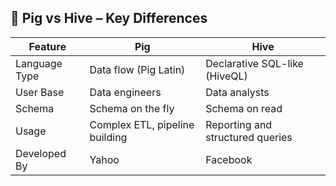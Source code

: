
## 🔄 **Pig vs Hive – Key Differences**

|Feature|Pig|Hive|
|---|---|---|
|Language Type|Data flow (Pig Latin)|Declarative SQL-like (HiveQL)|
|User Base|Data engineers|Data analysts|
|Schema|Schema on the fly|Schema on read|
|Usage|Complex ETL, pipeline building|Reporting and structured queries|
|Developed By|Yahoo|Facebook|

